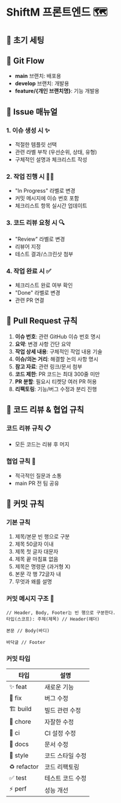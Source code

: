 # ShiftM 프론트엔드 🗺️

## 🚀 초기 세팅

## 🌿 Git Flow 
- **main** 브랜치: 배포용
- **develop** 브랜치: 개발용  
- **feature/{개인 브랜치명}**: 기능 개발용

## 📝 Issue 매뉴얼

### 1. 이슈 생성 시 ✨
- 적절한 템플릿 선택
- 관련 라벨 부착 (우선순위, 상태, 유형)
- 구체적인 설명과 체크리스트 작성

### 2. 작업 진행 시 👨‍💻
- "In Progress" 라벨로 변경
- 커밋 메시지에 이슈 번호 포함
- 체크리스트 항목 실시간 업데이트

### 3. 코드 리뷰 요청 시 🔍
- "Review" 라벨로 변경
- 리뷰어 지정
- 테스트 결과/스크린샷 첨부

### 4. 작업 완료 시 ✅
- 체크리스트 완료 여부 확인
- "Done" 라벨로 변경
- 관련 PR 연결

## 🔄 Pull Request 규칙
1. **이슈 번호**: 관련 GitHub 이슈 번호 명시
2. **요약**: 변경 사항 간단 요약
3. **작업 상세 내용**: 구체적인 작업 내용 기술
4. **이슈/의논 거리**: 해결할 논의 사항 명시
5. **참고 자료**: 관련 링크/문서 첨부
6. **코드 제한**: PR 코드는 최대 300줄 미만
7. **PR 분할**: 필요시 티켓당 여러 PR 허용
8. **리팩토링**: 기능/버그 수정과 분리 진행

## 👥 코드 리뷰 & 협업 규칙

### 코드 리뷰 규칙 📋
- 모든 코드는 리뷰 후 머지

### 협업 규칙 🤝
- 적극적인 질문과 소통
- main PR 전 팀 공유

## 💌 커밋 규칙

### 기본 규칙
1. 제목/본문 빈 행으로 구분
2. 제목 50글자 이내
3. 제목 첫 글자 대문자
4. 제목 끝 마침표 없음
5. 제목은 명령문 (과거형 X)
6. 본문 각 행 72글자 내
7. 무엇과 왜를 설명

### 커밋 메시지 구조 📃
```
// Header, Body, Footer는 빈 행으로 구분한다.
타입(스코프): 주제(제목) // Header(헤더)

본문 // Body(바디)

바닥글 // Footer
```
### 커밋 타입
| 타입 | 설명 |
|------|------|
| ✨ feat | 새로운 기능 |
| 🐛 fix | 버그 수정 |
| 🏗️ build | 빌드 관련 수정 |
| 🔧 chore | 자잘한 수정 |
| 👷 ci | CI 설정 수정 |
| 📝 docs | 문서 수정 |
| 💄 style | 코드 스타일 수정 |
| ♻️ refactor | 코드 리팩토링 |
| ✅ test | 테스트 코드 수정 |
| ⚡ perf | 성능 개선 |
